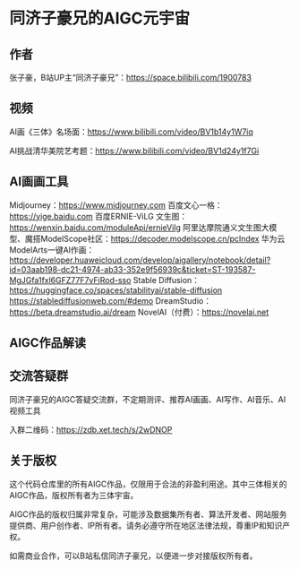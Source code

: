 # 同济子豪兄的AIGC元宇宙

## 作者

张子豪，B站UP主“同济子豪兄”：https://space.bilibili.com/1900783

## 视频

AI画《三体》名场面：https://www.bilibili.com/video/BV1b14y1W7iq

AI挑战清华美院艺考题：https://www.bilibili.com/video/BV1d24y1f7Gi

## AI画画工具

Midjourney：https://www.midjourney.com
百度文心一格：https://yige.baidu.com
百度ERNIE-ViLG 文生图：https://wenxin.baidu.com/moduleApi/ernieVilg
阿里达摩院通义文生图大模型、魔搭ModelScope社区：https://decoder.modelscope.cn/pcIndex
华为云ModelArts一键AI作画：https://developer.huaweicloud.com/develop/aigallery/notebook/detail?id=03aab198-dc21-4974-ab33-352e9f56939c&ticket=ST-193587-MgJGfa1fxl6GFZ77F7vFjRod-sso
Stable Diffusion：
https://huggingface.co/spaces/stabilityai/stable-diffusion
https://stablediffusionweb.com/#demo
DreamStudio：https://beta.dreamstudio.ai/dream
NovelAI（付费）：https://novelai.net

## AIGC作品解读



## 交流答疑群

同济子豪兄的AIGC答疑交流群，不定期测评、推荐AI画画、AI写作、AI音乐、AI视频工具

入群二维码：https://zdb.xet.tech/s/2wDNOP

## 关于版权

这个代码仓库里的所有AIGC作品，仅限用于合法的非盈利用途。其中三体相关的AIGC作品，版权所有者为三体宇宙。

AIGC作品的版权归属非常复杂，可能涉及数据集所有者、算法开发者、网站服务提供商、用户创作者、IP所有者。请务必遵守所在地区法律法规，尊重IP和知识产权。

如需商业合作，可以B站私信同济子豪兄，以便进一步对接版权所有者。
